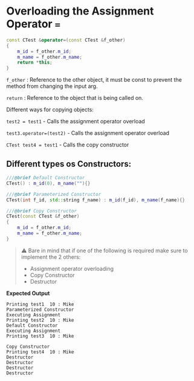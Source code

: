 # Overloading the Assignment Operator `=`

``` cpp
const CTest &operator=(const CTest &f_other)
{
    m_id = f_other.m_id;
    m_name = f_other.m_name;
    return *this;
}
```

`f_other` : Reference to the other object, it must be const to prevent the method from changing the input arg.

`return` : Reference to the object that is being called on.

Different ways for copying objects:

`test2 = test1` - Calls the assignment operator overload

`test3.operator=(test2)` - Calls the assignment operator overload

`CTest test4 = test1` - Calls the copy constructor

## Different types os Constructors:

``` cpp
///@brief Default Constructor
CTest() : m_id(0), m_name(""){}

///@brief Parameterized Constructor
CTest(int f_id, std::string f_name) : m_id(f_id), m_name(f_name){}

///@brief Copy Constructor
CTest(const CTest &f_other)
{
    m_id = f_other.m_id;
    m_name = f_other.m_name;
}
```

> :warning: Bare in mind that if one of the following is required make sure to implement the 2 others:
> - Assignment operator overloading
> - Copy Constructor
> - Destructor

**Expected Output**
```
Printing test1  10 : Mike
Parameterized Constructor
Executing Assignment
Printing test2  10 : Mike
Default Constructor
Executing Assignment
Printing test3  10 : Mike

Copy Constructor
Printing test4  10 : Mike
Destructor
Destructor
Destructor
Destructor
```
